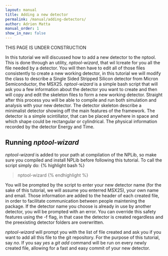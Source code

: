 ```yaml
---
layout: manual 
title: Adding a new detector 
permalink: /manual/adding-detectors/
author: Adrien Matta
manual_order: 1
show_in_nav: false
---
```

THIS PAGE IS UNDER CONSTRUCTION

In this tutorial we will discussed how to add a new detector to the nptool. This is done through an utility, *nptool-wizard*, that wil lcreate for you all the file needed by a detector. You will then have to edit all of those files consistently to create a new working detector, in this tutorial we will modify the class to describe a Single Sided Stripped Silicon detector from Micron Semiconductor, the MSX25.  *nptool-wizard* is a simple bash script that will ask you a few information about the detector you want to create and then will copy and edit the skeleton files to form a new working detector. Straight after this process you will be able to compile and run both simulation and analysis with your new detector. The detector skeleton describe a minimalist detector showing off the main features of the framework. The detector is a simple scintillator, that can be placed anywhere in space and which shape could be rectangular or cylindrical. The physical information recorded by the detector Energy and Time.

## Running *nptool-wizard*
*nptool-wizard* is added to your path at compilation of the NPLib, so make sure you compiled and install NPLib before following this tutorial. To call the script simply do:
{% highlight bash %}
> nptool-wizard
{% endhighlight %}

You will be prompted by the script to enter your new detector name (for the sake of this tutorial, we will assume you enterred MSX25), your own name and email. Those information are added to the header of each created file, in order to facilitate communication between people maintening the package. If the detector name you choose is already in use by another detector, you will be prompted with an error. You can override this safety features using the -f flag, in that case the detector is created regardless and the preexisting detector folders are overwritten.  

*nptool-wizard* will prompt you with the list of file created and ask you if you want to add all this file to the git repository. For the purpose of this tutorial, say *no*. If you say *yes* a *git add* command will be run on every newly created file, allowing for a fast and easy commit of your new detector. 

